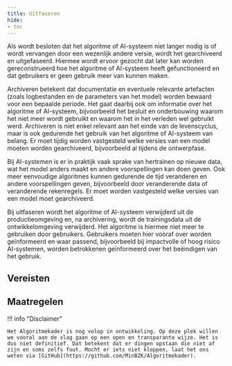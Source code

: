 ```yaml
--- 
title: Uitfaseren
hide:
- toc
---
```


Als wordt besloten dat het algoritme of AI-systeem niet langer nodig is of wordt vervangen door een wezenlijk andere versie, wordt het gearchiveerd en uitgefaseerd. 
Hiermee wordt ervoor gezocht dat later kan worden gereconstrueerd hoe het algoritme of AI-systeem heeft gefunctioneerd en dat gebruikers er geen gebruik meer van kunnen maken.  

Archiveren betekent dat documentatie en eventuele relevante artefacten (zoals logbestanden en de parameters van het model) worden bewaard voor een bepaalde periode. 
Het gaat daarbij ook om informatie over het algoritme of AI-systeem, bijvoorbeeld het besluit en onderbouwing waarom het niet meer wordt gebruikt en waarom het in het verleden wel gebruikt werd. 
Archiveren is niet enkel relevant aan het einde van de levenscyclus, maar is ook gedurende het gebruik van het algoritme of AI-systeem van belang. 
Er moet tijdig worden vastgesteld welke versies van een model moeten worden gearchiveerd, bijvoorbeeld al tijdens de ontwerpfase. 

Bij AI-systemen is er in praktijk vaak sprake van hertrainen op nieuwe data, wat het model anders maakt en andere voorspellingen kan doen geven. 
Ook meer eenvoudige algoritmes kunnen gedurende de tijd veranderen en andere voorspellingen geven, bijvoorbeeld door veranderende data of veranderende rekenregels. 
Er moet worden vastgesteld welke versies van een model moet gearchiveerd. 

Bij uitfaseren wordt het algoritme of AI-systeem verwijderd uit de productieomgeving en, na archivering, wordt de trainingsdata uit de ontwikkelomgeving verwijderd. 
Het algoritme is hiermee niet meer te gebruiken door gebruikers. 
Gebruikers moeten hier vooraf over worden geïnformeerd en waar passend, bijvoorbeeld bij impactvolle of hoog risico AI-systemen, worden betrokkenen geïnformeerd over het beëindigen van het gebruik. 
 
## Vereisten

<!-- list_vereisten levenscyclus/uitfaseren no-rol no-levenscyclus no-search no-onderwerp -->

## Maatregelen

<!-- list_maatregelen levenscyclus/uitfaseren no-rol no-levenscyclus no-search no-onderwerp -->

!!! info "Disclaimer"

    Het Algoritmekader is nog volop in ontwikkeling. Op deze plek willen we vooral aan de slag gaan op een open en transparante wijze. Het is dus niet definitief. Dat betekent dat er dingen opstaan die niet af zijn en soms zelfs fout. Mocht er iets niet kloppen, laat het ons weten via [GitHub](https://github.com/MinBZK/Algoritmekader).

